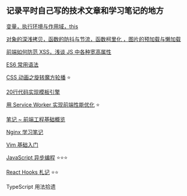 ## 记录平时自己写的技术文章和学习笔记的地方

[变量，执行环境与作用域，this](./posts/1.md)

[对象的深浅拷贝，函数的防抖与节流，函数柯里化 ，图片的预加载与懒加载](./posts/2.md)

[前端如何防范 XSS，浅谈 JS 中各种宽高属性](./posts/3.md)

[ES6 常用语法](./posts/4.md)

[CSS 动画之旋转魔方轮播](./posts/5.md)  :star:

[20行代码实现模板引擎](./posts/6.md)

[用 Service Worker 实现前端性能优化](./posts/7.md)  :star:

[笔记 ~ 前端工程基础概览](./posts/8/index.md)

[Nginx 学习笔记](./posts/9.md)

[Vim 基础入门](./posts/10.md)

[JavaScript 异步编程](./posts/11/index.md)  :star::star::star:

[React Hooks 札记](./posts/12/index.md) :star::star:

TypeScript 用法拾遗














